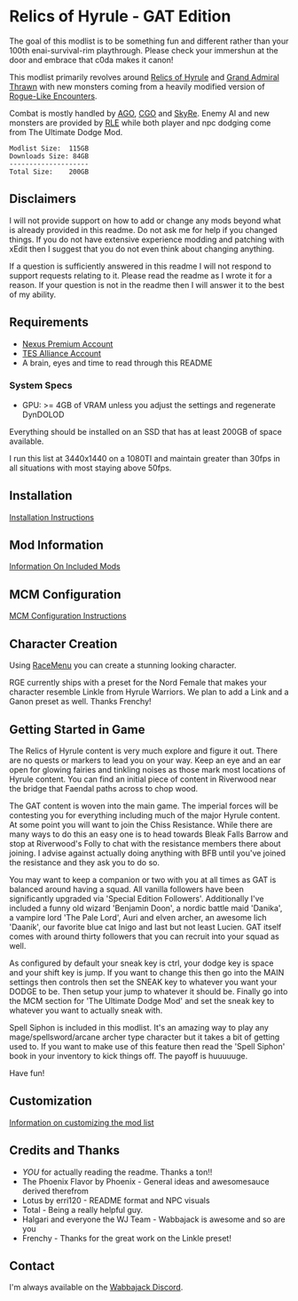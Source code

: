 # Relics of Hyrule - GAT Edition

The goal of this modlist is to be something fun and different rather than
your 100th enai-survival-rim playthrough.
Please check your immershun at the door and embrace that c0da makes it canon!

This modlist primarily revolves around [Relics of Hyrule](https://www.nexusmods.com/skyrimspecialedition/mods/12244) and [Grand Admiral Thrawn](https://www.nexusmods.com/skyrimspecialedition/mods/24) with new monsters coming from a heavily modified version of [Rogue-Like Encounters](https://www.nexusmods.com/skyrimspecialedition/mods/23872).

Combat is mostly handled by [AGO](https://www.nexusmods.com/skyrimspecialedition/mods/24296), [CGO](https://www.nexusmods.com/skyrimspecialedition/mods/33767) and [SkyRe](https://www.nexusmods.com/skyrimspecialedition/mods/17915). Enemy AI and new monsters are provided by [RLE](https://www.nexusmods.com/skyrimspecialedition/mods/23872) while both player and npc dodging come from The Ultimate Dodge Mod.

    Modlist Size:  115GB
    Downloads Size: 84GB
    --------------------
    Total Size:    200GB

## Disclaimers

I will not provide support on how to add or change any mods beyond what is already provided in this readme. Do not ask me for help if you changed things. If you do not have extensive experience modding and patching with xEdit then I suggest that you do not even think about changing anything.

If a question is sufficiently answered in this readme I will not respond to support requests relating to it. Please read the readme as I wrote it for a reason. If your question is not in the readme then I will answer it to the best of my ability.

## Requirements

- [Nexus Premium Account](https://forums.nexusmods.com/index.php?/store/category/1-premium-membership/)
- [TES Alliance Account](http://tesalliance.org/)
- A brain, eyes and time to read through this README

### System Specs

- GPU: >= 4GB of VRAM unless you adjust the settings and regenerate DynDOLOD

Everything should be installed on an SSD that has at least 200GB of space available.

I run this list at 3440x1440 on a 1080TI and maintain greater than 30fps in all situations with most staying above 50fps.

## Installation

[Installation Instructions](https://github.com/wabbajack-tools/mod-lists/blob/master/rge/installation.md)

## Mod Information

[Information On Included Mods](https://github.com/wabbajack-tools/mod-lists/blob/master/rge/mods.md)

## MCM Configuration

[MCM Configuration Instructions](https://github.com/wabbajack-tools/mod-lists/blob/master/rge/mcm.md)

## Character Creation

Using [RaceMenu](https://www.nexusmods.com/skyrimspecialedition/mods/19080) you can create a stunning looking character.

RGE currently ships with a preset for the Nord Female that makes your character resemble Linkle from Hyrule Warriors. We plan to add a Link and a Ganon preset as well. Thanks Frenchy!

## Getting Started in Game

The Relics of Hyrule content is very much explore and figure it out. There are no quests or markers to lead you on your way. Keep an eye and an ear open for glowing fairies and tinkling noises as those mark most locations of Hyrule content. You can find an initial piece of content in Riverwood near the bridge that Faendal paths across to chop wood.

The GAT content is woven into the main game. The imperial forces will be contesting you for everything including much of the major Hyrule content. At some point you will want to join the Chiss Resistance. While there are many ways to do this an easy one is to head towards Bleak Falls Barrow and stop at Riverwood's Folly to chat with the resistance members there about joining. I advise against actually doing anything with BFB until you've joined the resistance and they ask you to do so.

You may want to keep a companion or two with you at all times as GAT is balanced around having a squad. All vanilla followers have been significantly upgraded via 'Special Edition Followers'. Additionally I've included a funny old wizard 'Benjamin Doon', a nordic battle maid 'Danika', a vampire lord 'The Pale Lord', Auri and elven archer, an awesome lich 'Daanik', our favorite blue cat Inigo and last but not least Lucien. GAT itself comes with around thirty followers that you can recruit into your squad as well.

As configured by default your sneak key is ctrl, your dodge key is space and your shift key is jump. If you want to change this then go into the MAIN settings then controls then set the SNEAK key to whatever you want your DODGE to be. Then setup your jump to whatever it should be. Finally go into the MCM section for 'The Ultimate Dodge Mod' and set the sneak key to whatever you want to actually sneak with.

Spell Siphon is included in this modlist. It's an amazing way to play any mage/spellsword/arcane archer type character but it takes a bit of getting used to. If you want to make use of this feature then read the 'Spell Siphon' book in your inventory to kick things off. The payoff is huuuuuge.

Have fun!

## Customization

[Information on customizing the mod list](https://github.com/wabbajack-tools/mod-lists/blob/master/rge/customization.md)

## Credits and Thanks

- _YOU_ for actually reading the readme. Thanks a ton!!
- The Phoenix Flavor by Phoenix - General ideas and awesomesauce derived therefrom
- Lotus by erri120 - README format and NPC visuals
- Total - Being a really helpful guy.
- Halgari and everyone the WJ Team - Wabbajack is awesome and so are you
- Frenchy - Thanks for the great work on the Linkle preset!

## Contact

I'm always available on the [Wabbajack Discord](https://discord.gg/wabbajack).
